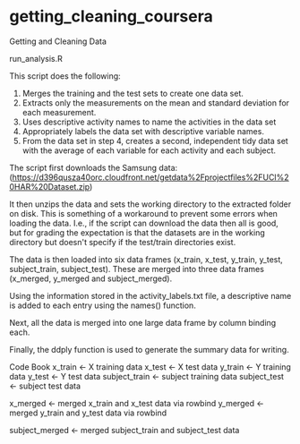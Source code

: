 # getting_cleaning_coursera
Getting and Cleaning Data 

run_analysis.R

This script does the following:

1. Merges the training and the test sets to create one data set.
2. Extracts only the measurements on the mean and standard deviation for each measurement. 
3. Uses descriptive activity names to name the activities in the data set
4. Appropriately labels the data set with descriptive variable names. 
5. From the data set in step 4, creates a second, independent tidy data set with the average of each variable for each activity and each subject.

The script first downloads the Samsung data: (https://d396qusza40orc.cloudfront.net/getdata%2Fprojectfiles%2FUCI%20HAR%20Dataset.zip)

It then unzips the data and sets the working directory to the extracted folder on disk. This is something of a workaround to prevent some errors when loading the data. I.e., if the script can download the data then all is good, but for grading the expectation is that the datasets are in the working directory but doesn't specify if the test/train directories exist.

The data is then loaded into six data frames (x_train, x_test, y_train, y_test, subject_train, subject_test). These are merged into three data frames (x_merged, y_merged and subject_merged).

Using the information stored in the activity_labels.txt file, a descriptive name is added to each entry using the names() function.

Next, all the data is merged into one large data frame by column binding each.

Finally, the ddply function is used to generate the summary data for writing.


Code Book
x_train  <- X training data
x_test   <- X test data
y_train  <- Y training data
y_test   <- Y test data
subject_train <- subject training data
subject_test  <- subject test data

x_merged <- merged x_train and x_test data via rowbind
y_merged <- merged y_train and y_test data via rowbind

subject_merged <- merged subject_train and subject_test data


